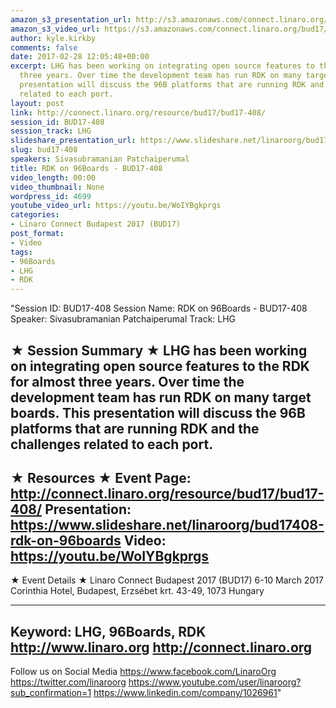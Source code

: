 ```yaml
---
amazon_s3_presentation_url: http://s3.amazonaws.com/connect.linaro.org/bud17/Presentations/BUD17-408%20-%20RDK%20on%2096Boards.pdf
amazon_s3_video_url: https://s3.amazonaws.com/connect.linaro.org/bud17/Videos/Thursday/BUD17-408%20RDK%20on%2096Boards.mp4
author: kyle.kirkby
comments: false
date: 2017-02-28 12:05:48+00:00
excerpt: LHG has been working on integrating open source features to the RDK for almost
  three years. Over time the development team has run RDK on many target boards. This
  presentation will discuss the 96B platforms that are running RDK and the challenges
  related to each port.
layout: post
link: http://connect.linaro.org/resource/bud17/bud17-408/
session_id: BUD17-408
session_track: LHG
slideshare_presentation_url: https://www.slideshare.net/linaroorg/bud17408-rdk-on-96boards
slug: bud17-408
speakers: Sivasubramanian Patchaiperumal
title: RDK on 96Boards - BUD17-408
video_length: 00:00
video_thumbnail: None
wordpress_id: 4699
youtube_video_url: https://youtu.be/WoIYBgkprgs
categories:
- Linaro Connect Budapest 2017 (BUD17)
post_format:
- Video
tags:
- 96Boards
- LHG
- RDK
---
```


"Session ID: BUD17-408
Session Name: RDK on 96Boards - BUD17-408
Speaker: Sivasubramanian Patchaiperumal
Track: LHG


★ Session Summary ★
LHG has been working on integrating open source features to the RDK for almost three years. Over time the development team has run RDK on many target boards. This presentation will discuss the 96B platforms that are running RDK and the challenges related to each port.
---------------------------------------------------
★ Resources ★
Event Page: http://connect.linaro.org/resource/bud17/bud17-408/
Presentation: https://www.slideshare.net/linaroorg/bud17408-rdk-on-96boards
Video: https://youtu.be/WoIYBgkprgs
 ---------------------------------------------------

★ Event Details ★
Linaro Connect Budapest 2017 (BUD17)
6-10 March 2017
Corinthia Hotel, Budapest,
Erzsébet krt. 43-49,
1073 Hungary

---------------------------------------------------
Keyword: LHG, 96Boards, RDK
http://www.linaro.org
http://connect.linaro.org
---------------------------------------------------
Follow us on Social Media
https://www.facebook.com/LinaroOrg
https://twitter.com/linaroorg
https://www.youtube.com/user/linaroorg?sub_confirmation=1
https://www.linkedin.com/company/1026961"
